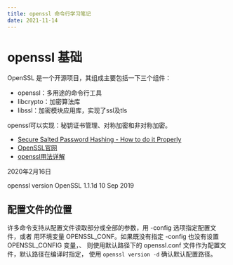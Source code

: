 ```yaml
---
title: openssl 命令行学习笔记
date: 2021-11-14
---
```


# openssl 基础
OpenSSL 是一个开源项目，其组成主要包括一下三个组件：
- openssl：多用途的命令行工具
- libcrypto：加密算法库
- libssl：加密模块应用库，实现了ssl及tls

openssl可以实现：秘钥证书管理、对称加密和非对称加密。

- [Secure Salted Password Hashing - How to do it Properly](https://crackstation.net/hashing-security.htm)
- [OpenSSL官网](https://www.openssl.org/)
- [openssl用法详解](https://www.cnblogs.com/yangxiaolan/p/6256838.html)

2020年2月16日

openssl version
OpenSSL 1.1.1d  10 Sep 2019

## 配置文件的位置
许多命令支持从配置文件读取部分或全部的参数，用 -config 选项指定配置文件，或者
用环境变量 OPENSSL_CONF。如果既没有指定 -config 也没有设置 OPENSSL_CONFIG 变量，、
则使用默认路径下的 openssl.conf 文件作为配置文件，默认路径在编译时指定，
使用 `openssl version -d` 确认默认配置路径。
